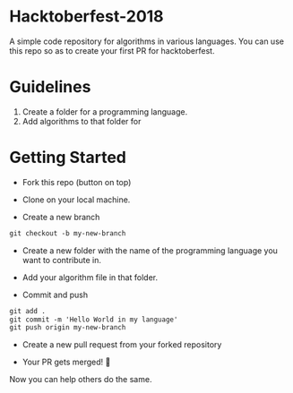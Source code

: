 # Hacktoberfest-2018
A simple code repository for algorithms in various languages.
You can use this repo so as to create your first PR for hacktoberfest.

# Guidelines
1. Create a folder for a programming language.
2. Add algorithms to that folder for

# Getting Started

- Fork this repo (button on top)

- Clone on your local machine.

- Create a new branch

```markdown
git checkout -b my-new-branch
```

- Create a new folder with the name of the programming language you want to contribute in.

- Add your algorithm file in that folder.

- Commit and push

```markdown
git add .
git commit -m 'Hello World in my language'
git push origin my-new-branch
```

- Create a new pull request from your forked repository

- Your PR gets merged! 🎃

Now you can help others do the same.
